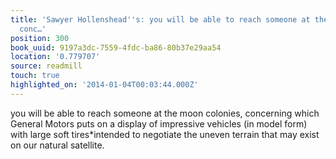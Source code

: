 ```yaml
---
title: 'Sawyer Hollenshead''s: you will be able to reach someone at the moon colonies,
  conc…'
position: 300
book_uuid: 9197a3dc-7559-4fdc-ba86-80b37e29aa54
location: '0.779707'
source: readmill
touch: true
highlighted_on: '2014-01-04T00:03:44.000Z'
---
```


you will be able to reach someone at the moon colonies, concerning which General Motors puts on a display of impressive vehicles (in model form) with large soft tires*intended to negotiate the uneven terrain that may exist on our natural satellite.